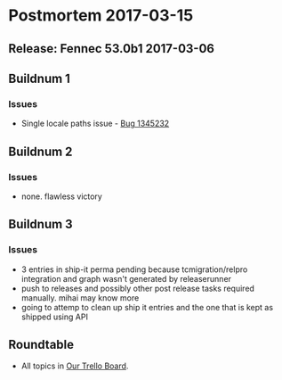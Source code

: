 # Postmortem 2017-03-15

## Release: Fennec 53.0b1 2017-03-06

## Buildnum 1
### Issues
- Single locale paths issue - [Bug 1345232](https://bugzil.la/1345232)

## Buildnum 2
### Issues
- none. flawless victory

## Buildnum 3
### Issues
- 3 entries in ship-it perma pending because tcmigration/relpro integration and graph wasn't generated by releaserunner
- push to releases and possibly other post release tasks required manually. mihai may know more
- going to attemp to clean up ship it entries and the one that is kept as shipped using API



## Roundtable
- All topics in [Our Trello Board](https://trello.com/b/MXHaVRcP/release-promotion-meeting).